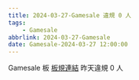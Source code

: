 ```yaml
---
title: 2024-03-27-Gamesale 違規 0 人
tags:
    - Gamesale
abbrlink: 2024-03-27-Gamesale
date: Gamesale-2024-03-27 12:00:00
---
```

Gamesale 板 [板規連結](https://www.ptt.cc/bbs/Gossiping/M.1637425085.A.07D.html)
昨天違規 0 人

